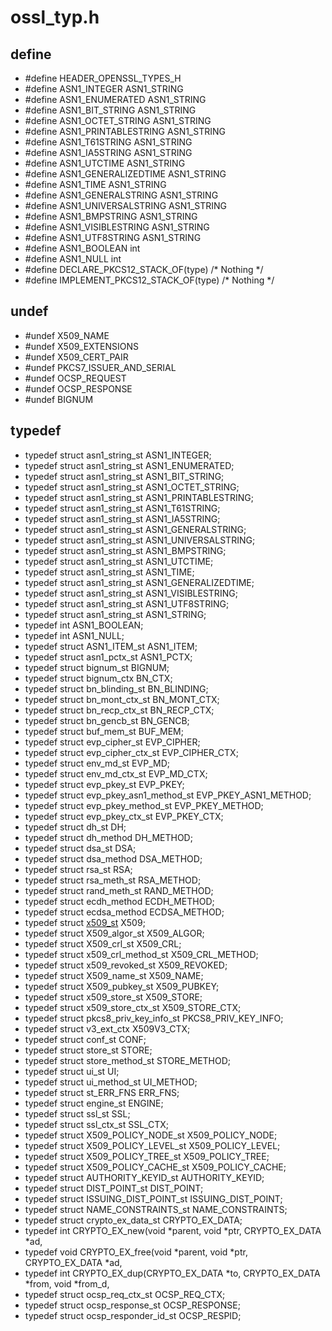 # ossl_typ.h

## define

* #define HEADER_OPENSSL_TYPES_H
* #define ASN1_INTEGER ASN1_STRING
* #define ASN1_ENUMERATED ASN1_STRING
* #define ASN1_BIT_STRING ASN1_STRING
* #define ASN1_OCTET_STRING ASN1_STRING
* #define ASN1_PRINTABLESTRING ASN1_STRING
* #define ASN1_T61STRING ASN1_STRING
* #define ASN1_IA5STRING ASN1_STRING
* #define ASN1_UTCTIME ASN1_STRING
* #define ASN1_GENERALIZEDTIME ASN1_STRING
* #define ASN1_TIME ASN1_STRING
* #define ASN1_GENERALSTRING ASN1_STRING
* #define ASN1_UNIVERSALSTRING ASN1_STRING
* #define ASN1_BMPSTRING ASN1_STRING
* #define ASN1_VISIBLESTRING ASN1_STRING
* #define ASN1_UTF8STRING ASN1_STRING
* #define ASN1_BOOLEAN int
* #define ASN1_NULL int
* #define DECLARE_PKCS12_STACK_OF(type) /* Nothing */
* #define IMPLEMENT_PKCS12_STACK_OF(type) /* Nothing */

## undef

* #undef X509_NAME
* #undef X509_EXTENSIONS
* #undef X509_CERT_PAIR
* #undef PKCS7_ISSUER_AND_SERIAL
* #undef OCSP_REQUEST
* #undef OCSP_RESPONSE
* #undef BIGNUM

## typedef

* typedef struct asn1_string_st ASN1_INTEGER;
* typedef struct asn1_string_st ASN1_ENUMERATED;
* typedef struct asn1_string_st ASN1_BIT_STRING;
* typedef struct asn1_string_st ASN1_OCTET_STRING;
* typedef struct asn1_string_st ASN1_PRINTABLESTRING;
* typedef struct asn1_string_st ASN1_T61STRING;
* typedef struct asn1_string_st ASN1_IA5STRING;
* typedef struct asn1_string_st ASN1_GENERALSTRING;
* typedef struct asn1_string_st ASN1_UNIVERSALSTRING;
* typedef struct asn1_string_st ASN1_BMPSTRING;
* typedef struct asn1_string_st ASN1_UTCTIME;
* typedef struct asn1_string_st ASN1_TIME;
* typedef struct asn1_string_st ASN1_GENERALIZEDTIME;
* typedef struct asn1_string_st ASN1_VISIBLESTRING;
* typedef struct asn1_string_st ASN1_UTF8STRING;
* typedef struct asn1_string_st ASN1_STRING;
* typedef int ASN1_BOOLEAN;
* typedef int ASN1_NULL;
* typedef struct ASN1_ITEM_st ASN1_ITEM;
* typedef struct asn1_pctx_st ASN1_PCTX;
* typedef struct bignum_st BIGNUM;
* typedef struct bignum_ctx BN_CTX;
* typedef struct bn_blinding_st BN_BLINDING;
* typedef struct bn_mont_ctx_st BN_MONT_CTX;
* typedef struct bn_recp_ctx_st BN_RECP_CTX;
* typedef struct bn_gencb_st BN_GENCB;
* typedef struct buf_mem_st BUF_MEM;
* typedef struct evp_cipher_st EVP_CIPHER;
* typedef struct evp_cipher_ctx_st EVP_CIPHER_CTX;
* typedef struct env_md_st EVP_MD;
* typedef struct env_md_ctx_st EVP_MD_CTX;
* typedef struct evp_pkey_st EVP_PKEY;
* typedef struct evp_pkey_asn1_method_st EVP_PKEY_ASN1_METHOD;
* typedef struct evp_pkey_method_st EVP_PKEY_METHOD;
* typedef struct evp_pkey_ctx_st EVP_PKEY_CTX;
* typedef struct dh_st DH;
* typedef struct dh_method DH_METHOD;
* typedef struct dsa_st DSA;
* typedef struct dsa_method DSA_METHOD;
* typedef struct rsa_st RSA;
* typedef struct rsa_meth_st RSA_METHOD;
* typedef struct rand_meth_st RAND_METHOD;
* typedef struct ecdh_method ECDH_METHOD;
* typedef struct ecdsa_method ECDSA_METHOD;
* typedef struct [x509_st](x509/x509.h/x509_st) X509;
* typedef struct X509_algor_st X509_ALGOR;
* typedef struct X509_crl_st X509_CRL;
* typedef struct x509_crl_method_st X509_CRL_METHOD;
* typedef struct x509_revoked_st X509_REVOKED;
* typedef struct X509_name_st X509_NAME;
* typedef struct X509_pubkey_st X509_PUBKEY;
* typedef struct x509_store_st X509_STORE;
* typedef struct x509_store_ctx_st X509_STORE_CTX;
* typedef struct pkcs8_priv_key_info_st PKCS8_PRIV_KEY_INFO;
* typedef struct v3_ext_ctx X509V3_CTX;
* typedef struct conf_st CONF;
* typedef struct store_st STORE;
* typedef struct store_method_st STORE_METHOD;
* typedef struct ui_st UI;
* typedef struct ui_method_st UI_METHOD;
* typedef struct st_ERR_FNS ERR_FNS;
* typedef struct engine_st ENGINE;
* typedef struct ssl_st SSL;
* typedef struct ssl_ctx_st SSL_CTX;
* typedef struct X509_POLICY_NODE_st X509_POLICY_NODE;
* typedef struct X509_POLICY_LEVEL_st X509_POLICY_LEVEL;
* typedef struct X509_POLICY_TREE_st X509_POLICY_TREE;
* typedef struct X509_POLICY_CACHE_st X509_POLICY_CACHE;
* typedef struct AUTHORITY_KEYID_st AUTHORITY_KEYID;
* typedef struct DIST_POINT_st DIST_POINT;
* typedef struct ISSUING_DIST_POINT_st ISSUING_DIST_POINT;
* typedef struct NAME_CONSTRAINTS_st NAME_CONSTRAINTS;
* typedef struct crypto_ex_data_st CRYPTO_EX_DATA;
* typedef int CRYPTO_EX_new(void *parent, void *ptr, CRYPTO_EX_DATA *ad,
* typedef void CRYPTO_EX_free(void *parent, void *ptr, CRYPTO_EX_DATA *ad,
* typedef int CRYPTO_EX_dup(CRYPTO_EX_DATA *to, CRYPTO_EX_DATA *from, void *from_d, 
* typedef struct ocsp_req_ctx_st OCSP_REQ_CTX;
* typedef struct ocsp_response_st OCSP_RESPONSE;
* typedef struct ocsp_responder_id_st OCSP_RESPID;
